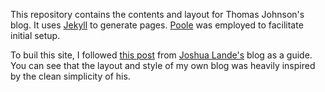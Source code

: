 This repository contains the contents and layout for Thomas Johnson's blog. It uses [Jekyll](https://github.com/jekyll/jekyll) to generate pages. [Poole](https://github.com/poole/poole) was employed to facilitate initial setup.

To buil this site, I followed [this post](http://joshualande.com/jekyll-github-pages-poole/) from [Joshua Lande's](http://joshualande.com) blog as a guide. You can see that the layout and style of my own blog was heavily inspired by the clean simplicity of his.
